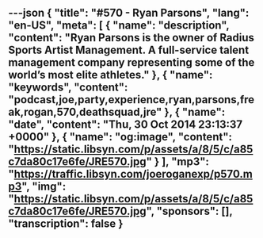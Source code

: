 ---json
{
  "title": "#570 - Ryan Parsons",
  "lang": "en-US",
  "meta": [
    {
      "name": "description",
      "content": "Ryan Parsons is the owner of Radius Sports Artist Management. A full-service talent management company representing some of the world’s most elite athletes."
    },
    {
      "name": "keywords",
      "content": "podcast,joe,party,experience,ryan,parsons,freak,rogan,570,deathsquad,jre"
    },
    {
      "name": "date",
      "content": "Thu, 30 Oct 2014 23:13:37 +0000"
    },
    {
      "name": "og:image",
      "content": "https://static.libsyn.com/p/assets/a/8/5/c/a85c7da80c17e6fe/JRE570.jpg"
    }
  ],
  "mp3": "https://traffic.libsyn.com/joeroganexp/p570.mp3",
  "img": "https://static.libsyn.com/p/assets/a/8/5/c/a85c7da80c17e6fe/JRE570.jpg",
  "sponsors": [],
  "transcription": false
}
---
<episode-header />

<timemark seconds="0" />

<transcribe-call-to-action />

<episode-footer />